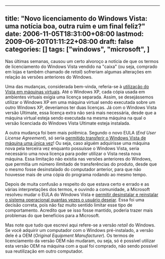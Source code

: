 
---
title: "Novo licenciamento do Windows Vista: uma notícia boa, outra ruim e um final feliz?"
date: 2006-11-05T18:31:00+08:00
lastmod: 2009-06-20T01:11:22+08:00
draft: false
categories: []
tags: ["windows", "microsoft", ]
---


Nas últimas semanas, causou um certo alvoroço a notícia de que os termos de licenciamento do Windows Vista vendido na "caixa" (ou seja, comprado em lojas e também chamado de *retail*) sofreriam algumas alterações em relação às versões anteriores do Windows.

Uma das mudanças, considerada bem-vinda, referia-se à [utilização do Vista em máquinas virtuais](http://blogs.zdnet.com/Bott/?p=157 "No, there’s no ban on virtual Vista"). Até o Windows XP, cada cópia usada em ambientes virtuais exigia uma licença separada. Assim, se desejássemos utilizar o Windows XP em uma máquina virtual sendo executada sobre um outro Windows XP, deveríamos ter duas licenças. Já com o Windows Vista versão Ultimate, essa licença extra não será mais necessária, desde que a máquina virtual esteja sendo executada na mesma máquina na qual o versão licenciada do Windows Vista Ultimate esteja instalada.

A outra mudança foi bem mais polêmica. Segundo o novo EULA (*End User License Agreement*), só seria [permitido transferir o Windows Vista de máquina uma única vez](http://blogs.zdnet.com/Bott/?p=156 "A sneaky change in Windows licensing terms")! Ou seja, caso alguém adquirisse uma máquina nova pela terceira vez enquanto possuísse o Windows Vista, seria necessário uma nova licença para poder utilizar o Vista nesta nova máquina. Essa limitação não existia nas versões anteriores do Windows, que permitia um número ilimitado de transferências do produto, desde que o mesmo fosse desinstalado do computador anterior, para que não houvesse mais de uma cópia do programa rodando ao mesmo tempo.

Depois de muita confusão a respeito do que estava certo e errado e as várias interpretações dos termos, e ouvindo a comunidade, a Microsoft resolveu mudar o EULA do Windows Vista e [permitir desinstalar e reinstalar o sistema operacional quantas vezes o usuário desejar](http://blogs.zdnet.com/Bott/?p=166 "Microsoft changes Vista license terms"). Essa foi uma decisão correta, pois não faz muito sentido limitar esse tipo de comportamento. Acredito que se isso fosse mantido, poderia trazer mais problemas do que benefícios para a Microsoft.

Mas note que tudo que escrevi aqui refere-se a versão *retail* do Windows. Se você adquirir um computador com o Windows pré-instalado, a versão dele é a OEM (*Original Equipment Manufacturer*). Os termos de licenciamento da versão OEM não mudaram, ou seja, só é possível utilizar esta versão OEM na máquina com a qual foi comprado, não sendo possível sua reutilização em outro computador.

